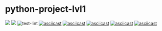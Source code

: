 # python-project-lvl1
<a href="https://codeclimate.com/github/codeclimate/codeclimate/maintainability"><img src="https://api.codeclimate.com/v1/badges/a99a88d28ad37a79dbf6/maintainability" /></a>
<a href="https://codeclimate.com/github/codeclimate/codeclimate/test_coverage"><img src="https://api.codeclimate.com/v1/badges/a99a88d28ad37a79dbf6/test_coverage" /></a>
![test-lint](https://github.com/Kroch4ka/python-project-lvl1/workflows/test-lint/badge.svg?branch=master)
[![asciicast](https://asciinema.org/a/nvvFdoANh8LwaZFUlr7805C2f.svg)](https://asciinema.org/a/nvvFdoANh8LwaZFUlr7805C2f)
[![asciicast](https://asciinema.org/a/pKejg3P4GvnTDzmBPKlJRIbNc.svg)](https://asciinema.org/a/pKejg3P4GvnTDzmBPKlJRIbNc)
[![asciicast](https://asciinema.org/a/d31BJJEEiU1nl8w66h4aeeeeq.svg)](https://asciinema.org/a/d31BJJEEiU1nl8w66h4aeeeeq)
[![asciicast](https://asciinema.org/a/diHRS3BUJkLFzupD4L6Ks4JQc.svg)](https://asciinema.org/a/diHRS3BUJkLFzupD4L6Ks4JQc)
[![asciicast](https://asciinema.org/a/Ph2DNeN1Jmd75IbPjgUMTUCUU.svg)](https://asciinema.org/a/Ph2DNeN1Jmd75IbPjgUMTUCUU)
